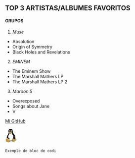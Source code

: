 ##  TOP 3 ARTISTAS/ALBUMES FAVORITOS
#### GRUPOS
1. _Muse_
 + Absolution
 + Origin of Symmetry 
 + Black Holes and Revelations
2. _EMINEM_
 + The Eminem Show
 + The Marshall Mathers LP
 + The Marshall Mathers LP 2
3. _Maroon 5_
 + Overexposed
 + Songs about Jane
 + V

[Mi GitHub](https://github.com/Alegp/m01-2016-17)

![Tux](linux.jpg)

    Exemple de bloc de codi
